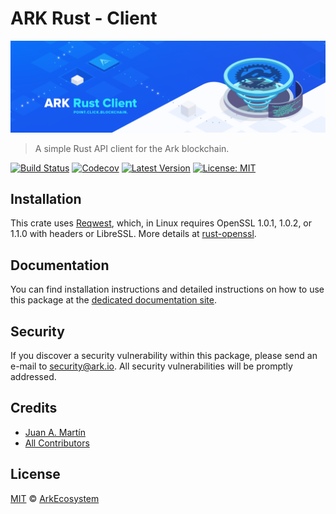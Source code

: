 # ARK Rust - Client

<p align="center">
    <img src="./banner.png" />
</p>

> A simple Rust API client for the Ark blockchain.

[![Build Status](https://badgen.now.sh/travis/ArkEcosystem/rust-client/master)](https://travis-ci.org/ArkEcosystem/rust-client)
[![Codecov](https://badgen.now.sh/codecov/c/github/arkecosystem/rust-client)](https://codecov.io/gh/arkecosystem/rust-client)
[![Latest Version](https://badgen.now.sh/github/release/ArkEcosystem/rust-client)](https://github.com/ArkEcosystem/rust-client/releases)
[![License: MIT](https://badgen.now.sh/badge/license/MIT/green)](https://opensource.org/licenses/MIT)

## Installation

This crate uses [Reqwest](https://crates.io/crates/reqwest), which, in Linux requires OpenSSL 1.0.1, 1.0.2, or 1.1.0 with headers or LibreSSL. More details at [rust-openssl](https://github.com/sfackler/rust-openssl).

## Documentation

You can find installation instructions and detailed instructions on how to use this package at the [dedicated documentation site](https://docs.ark.io/api/sdk/clients/rust.html).

## Security

If you discover a security vulnerability within this package, please send an e-mail to security@ark.io. All security vulnerabilities will be promptly addressed.

## Credits

- [Juan A. Martín](https://github.com/j-a-m-l)
- [All Contributors](../../contributors)

## License

[MIT](LICENSE) © [ArkEcosystem](https://ark.io)
